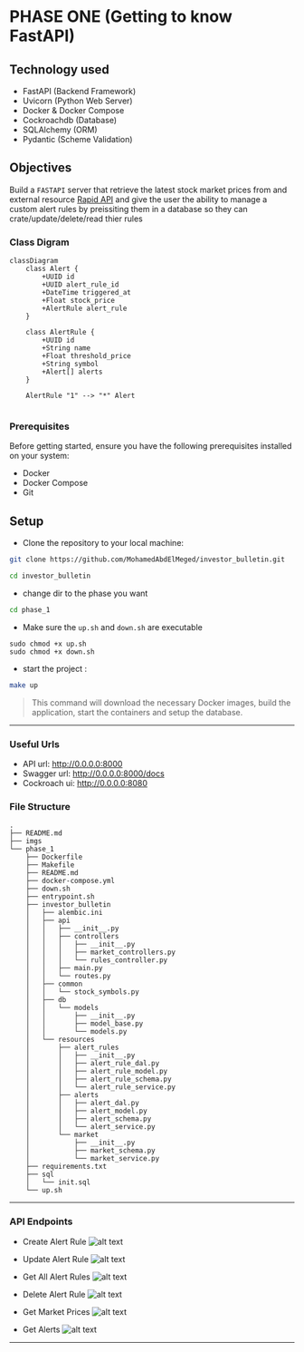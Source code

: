 # PHASE ONE (Getting to know FastAPI)
## Technology used

- FastAPI (Backend Framework)
- Uvicorn (Python Web Server)
- Docker & Docker Compose
- Cockroachdb (Database)
- SQLAlchemy (ORM)
- Pydantic (Scheme Validation)

## Objectives

Build a `FASTAPI` server that retrieve the latest stock market prices from and external resource [Rapid API](https://rapidapi.com/twelvedata/api/twelve-data1) and give the user the ability to manage a custom alert rules by preissiting them in a database so they can crate/update/delete/read thier rules

### Class Digram
```mermaid
classDiagram
    class Alert {
        +UUID id
        +UUID alert_rule_id
        +DateTime triggered_at
        +Float stock_price
        +AlertRule alert_rule
    }
    
    class AlertRule {
        +UUID id
        +String name
        +Float threshold_price
        +String symbol
        +Alert[] alerts
    }

    AlertRule "1" --> "*" Alert 
    
```

### Prerequisites
Before getting started, ensure you have the following prerequisites installed on your system:

- Docker
- Docker Compose
- Git 


## Setup
- Clone the repository to your local machine:
```bash
git clone https://github.com/MohamedAbdElMeged/investor_bulletin.git

cd investor_bulletin
```
- change dir to the phase you want
```bash
cd phase_1
```
- Make sure the `up.sh` and `down.sh` are executable
```
sudo chmod +x up.sh
sudo chmod +x down.sh
```

- start the project :
```bash
make up
```
> This command will download the necessary Docker images, build the application, start the containers and setup the database.

<hr>

### Useful Urls
- API url: http://0.0.0.0:8000
- Swagger url: http://0.0.0.0:8000/docs
- Cockroach ui: http://0.0.0.0:8080


### File Structure
```
.
├── README.md
├── imgs
└── phase_1
    ├── Dockerfile
    ├── Makefile
    ├── README.md
    ├── docker-compose.yml
    ├── down.sh
    ├── entrypoint.sh
    ├── investor_bulletin
    │   ├── alembic.ini
    │   ├── api
    │   │   ├── __init__.py
    │   │   ├── controllers
    │   │   │   ├── __init__.py
    │   │   │   ├── market_controllers.py
    │   │   │   └── rules_controller.py
    │   │   ├── main.py
    │   │   └── routes.py
    │   ├── common
    │   │   └── stock_symbols.py
    │   ├── db
    │   │   └── models
    │   │       ├── __init__.py
    │   │       ├── model_base.py
    │   │       └── models.py
    │   └── resources
    │       ├── alert_rules
    │       │   ├── __init__.py
    │       │   ├── alert_rule_dal.py
    │       │   ├── alert_rule_model.py
    │       │   ├── alert_rule_schema.py
    │       │   └── alert_rule_service.py
    │       ├── alerts
    │       │   ├── alert_dal.py
    │       │   ├── alert_model.py
    │       │   ├── alert_schema.py
    │       │   └── alert_service.py
    │       └── market
    │           ├── __init__.py
    │           ├── market_schema.py
    │           └── market_service.py
    ├── requirements.txt
    ├── sql
    │   └── init.sql
    └── up.sh
```

<hr>

### API Endpoints
- Create Alert Rule
![alt text](../imgs/create_alert_rule.png)

- Update Alert Rule
![alt text](../imgs/update_alert_rule.png)

- Get All Alert Rules
![alt text](../imgs/get_all_alert_rules.png)

- Delete Alert Rule
![alt text](../imgs/delete_alert_rule.png)

- Get Market Prices
![alt text](../imgs/get_market_prices.png)

- Get Alerts
![alt text](../imgs/get_alerts.png)

<hr>
